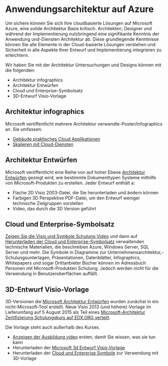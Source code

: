<properties
   pageTitle="Anwendungsarchitektur auf Azure | Microsoft Azure"
   description=" In diesem Artikel wird Ihnen ein Verständnis die Architektur Anwendung und Dienste auf Azure zu Sicherheit in Planung und Implementierung integrieren erleichtern. "
   services="security"
   documentationCenter="na"
   authors="TomShinder"
   manager="MBaldwin"
   editor="TomSh"/>

<tags
   ms.service="security"
   ms.devlang="na"
   ms.topic="article"
   ms.tgt_pltfrm="na"
   ms.workload="na"
   ms.date="08/09/2016"
   ms.author="terrylan"/>

# <a name="application-architecture-on-azure"></a>Anwendungsarchitektur auf Azure

Um sichere können Sie sich Ihre cloudbasierte Lösungen auf Microsoft Azure, eine solide Architektur Basis kritisch. Architekten, Designer und während der Implementierung nutzbringend eine signifikante Kenntnis der Anwendung und-Diensten Architektur ab. Diese grundlegende Kenntnisse können Sie alle Elemente in der Cloud-basierte Lösungen verstehen und Sicherheit in alle Aspekte Ihrer Entwurf und Implementierung integrieren zu erleichtern.

Wir haben Sie mit der Architektur Untersuchungen und Designs können mit die folgenden:

- Architektur infographics
- Architektur Entwürfen
- Cloud und Enterprise-Symbolsatz
- 3D-Entwurf Visio-Vorlage

## <a name="architectural-infographics"></a>Architektur infographics

Microsoft veröffentlicht mehrere Architektur verwandte-Poster/Infographics an. Sie umfassen:

- [Gebäude praktisches Cloud Applikationen](https://azure.microsoft.com/documentation/infographics/building-real-world-cloud-apps/)
- [Skalieren mit Cloud-Diensten](https://azure.microsoft.com/documentation/infographics/cloud-services/)

## <a name="architectural-blueprints"></a>Architektur Entwürfen

Microsoft veröffentlicht eine Reihe von auf hoher Ebene [Architektur Entwürfen](http://aka.ms/azblueprints) gezeigt wird, wie bestimmte Dokumenttypen Systeme mithilfe von Microsoft-Produkten zu erstellen.
Jeder Entwurf enthält a:

- Flache 2D Visio 2003-Datei, die Sie herunterladen und ändern können
- Farbigen 3D Perspektive PDF-Datei, um den Entwurf weniger technische Zielgruppen vorstellen
- Video, das durch die 3D Version geführt

## <a name="cloud-and-enterprise-symbol-set"></a>Cloud und Enterprise-Symbolsatz

[Zeigen Sie die Visio und Symbole Schulung Video](http://aka.ms/CnESymbolsVideo) und dann auf [Herunterladen der Cloud und Enterprise-Symbolsatz](http://aka.ms/CnESymbols) verwaltenden technische Materialien, die beschreiben Azure, Windows Server, SQL Server und mehr. Die Symbole in Diagramme zur Unternehmensarchitektur,-Schulungsunterlagen, Präsentationen, Datenblätter, Infographics, Whitepapers und sogar Drittanbieter Bücher können im Adressbuch Personen mit Microsoft-Produkten Schulung. Jedoch werden nicht für die Verwendung in Benutzeroberflächen auffällt.

## <a name="3d-blueprint-visio-template"></a>3D-Entwurf Visio-Vorlage

3D-Versionen die [Microsoft Architektur Entwürfen](http://aka.ms/azblueprints) wurden zunächst in ein nicht-Microsoft-Tool erstellt. Neue Visio 2013 (und höhere)-Vorlage im Lieferumfang auf 5 August 2015 als Teil eines [Microsoft-Architektur Zertifizierung Schulungskurs auf EDX.ORG verteilt](../architecture-overview.md#microsoft-architecture-certification-course).

Die Vorlage steht auch außerhalb des Kurses.

- [Anzeigen der Ausbildung video](http://aka.ms/3dBlueprintTemplateVideo) ersten, damit Sie wissen, was sie tun kann
- Herunterladen der [Microsoft 3d Entwurf Visio-Vorlage](http://aka.ms/3DBlueprintTemplate)
- Herunterladen der [Cloud und Enterprise Symbole](../architecture-overview.md#drawing-symbol-and-icon-sets) zur Verwendung mit 3D-Vorlage

